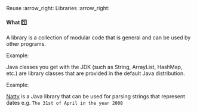 <link rel="stylesheet" href="{{baseUrl}}/css/textbook.css">

<div class="website-content">

<div id="path">Reuse :arrow_right: Libraries :arrow_right:</div>

<div id="title">

#### What :one:

</div>

<div id="body">

A library is a collection of modular code that is general and can be used by other programs.

<tip-box>

Example:

Java classes you get with the JDK (such as String, ArrayList, HashMap, etc.) are library classes that are provided in the default Java distribution.

</tip-box>

<tip-box>

Example:

[Natty](https://github.com/joestelmach/natty) is a Java library that can be used for parsing strings that represent dates e.g. `The 31st of April in the year 2008`

</tip-box>

</div>

<div id="extras">
<div>

</div>
